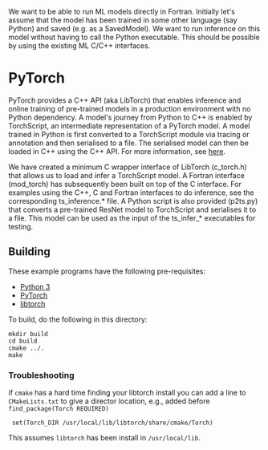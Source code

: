 We want to be able to run ML models directly in Fortran. Initially let's assume that the model has been trained in some other language (say Python) and saved (e.g. as a SavedModel). We want to run inference on this model without having to call the Python executable. This should be possible by using the existing ML C/C++ interfaces.

# PyTorch

PyTorch provides a C++ API (aka LibTorch) that enables inference and online training of pre-trained models in a production environment with no Python dependency. A model's journey from Python to C++ is enabled by TorchScript, an intermediate representation of a PyTorch model. A model trained in Python is first converted to a TorchScript module via tracing or annotation and then serialised to a file. The serialised model can then be loaded in C++ using the C++ API. For more information, see [here](https://pytorch.org/tutorials/advanced/cpp_export.html).

We have created a minimum C wrapper interface of LibTorch (c_torch.h) that allows us to load and infer a TorchScript model. A Fortran interface (mod_torch) has subsequently been built on top of the C interface. For examples using the C++, C and Fortran interfaces to do inference, see the corresponding ts_inference.* file. A Python script is also provided (p2ts.py) that converts a pre-trained ResNet model to TorchScript and serialises it to a file. This model can be used as the input of the ts_infer_* executables for testing.

## Building

These example programs have the following pre-requisites:

* [Python 3](https://www.python.org/downloads/)
* [PyTorch](https://pytorch.org/)
* [libtorch](https://pytorch.org/cppdocs/installing.html)

To build, do the following in this directory:

    mkdir build
    cd build
    cmake ../.
    make

### Troubleshooting

if `cmake` has a hard time finding your libtorch install you
can add a line to `CMakeLists.txt` to give a director location, e.g.,
added before `find_package(Torch REQUIRED)`

     set(Torch_DIR /usr/local/lib/libtorch/share/cmake/Torch)

This assumes `libtorch` has been install in `/usr/local/lib`.